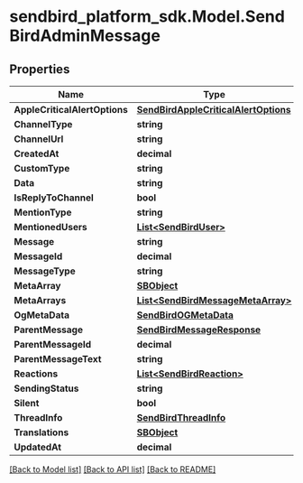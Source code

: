 
# sendbird_platform_sdk.Model.SendBirdAdminMessage

## Properties

Name | Type | Description | Notes
------------ | ------------- | ------------- | -------------
**AppleCriticalAlertOptions** | [**SendBirdAppleCriticalAlertOptions**](SendBirdAppleCriticalAlertOptions.md) |  | [optional] 
**ChannelType** | **string** |  | [optional] 
**ChannelUrl** | **string** |  | [optional] 
**CreatedAt** | **decimal** |  | [optional] 
**CustomType** | **string** |  | [optional] 
**Data** | **string** |  | [optional] 
**IsReplyToChannel** | **bool** |  | [optional] 
**MentionType** | **string** |  | [optional] 
**MentionedUsers** | [**List&lt;SendBirdUser&gt;**](SendBirdUser.md) |  | [optional] 
**Message** | **string** |  | [optional] 
**MessageId** | **decimal** |  | [optional] 
**MessageType** | **string** |  | [optional] 
**MetaArray** | [**SBObject**](SBObject.md) |  | [optional] 
**MetaArrays** | [**List&lt;SendBirdMessageMetaArray&gt;**](SendBirdMessageMetaArray.md) |  | [optional] 
**OgMetaData** | [**SendBirdOGMetaData**](SendBirdOGMetaData.md) |  | [optional] 
**ParentMessage** | [**SendBirdMessageResponse**](SendBirdMessageResponse.md) |  | [optional] 
**ParentMessageId** | **decimal** |  | [optional] 
**ParentMessageText** | **string** |  | [optional] 
**Reactions** | [**List&lt;SendBirdReaction&gt;**](SendBirdReaction.md) |  | [optional] 
**SendingStatus** | **string** |  | [optional] 
**Silent** | **bool** |  | [optional] 
**ThreadInfo** | [**SendBirdThreadInfo**](SendBirdThreadInfo.md) |  | [optional] 
**Translations** | [**SBObject**](SBObject.md) |  | [optional] 
**UpdatedAt** | **decimal** |  | [optional] 

[[Back to Model list]](../README.md#documentation-for-models)
[[Back to API list]](../README.md#documentation-for-api-endpoints)
[[Back to README]](../README.md)

